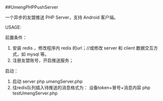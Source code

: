 ##UmengPHPPushServer

一个异步的友盟推送 PHP Server，支持 Android 客户端。

USAGE:

前置条件：
1. 安装 redis ，修改程序内 redis 的url；//或修改 server 和 client 数据交互方式，如 mysql 等。
2. 注册友盟账号，开启推送服务；

启动：
1. 启动 server
php umengServer.php
2. 往redis队列插入待推送的消息格式为：
设备token+冒号+消息内容
php testUmengServer.php